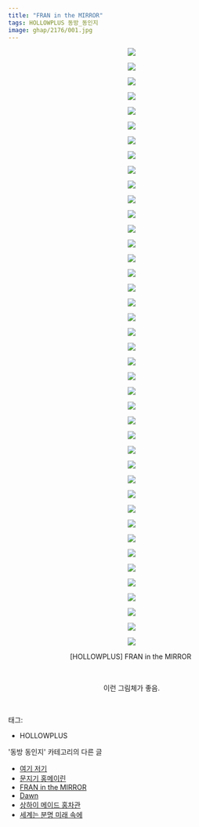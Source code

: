 ```yaml
---
title: "FRAN in the MIRROR"
tags: HOLLOWPLUS 동방_동인지
image: ghap/2176/001.jpg
---
```

<div class="article">
<p style="text-align: center; clear: none; float: none;"><img src="{{ site.nasurl }}/ghap/2176/001.jpg"/></p>
<p style="text-align: center; clear: none; float: none;"><img src="{{ site.nasurl }}/ghap/2176/002.jpg"/></p>
<p style="text-align: center; clear: none; float: none;"><img src="{{ site.nasurl }}/ghap/2176/003.jpg"/></p>
<p style="text-align: center; clear: none; float: none;"><img src="{{ site.nasurl }}/ghap/2176/004.jpg"/></p>
<p style="text-align: center; clear: none; float: none;"><img src="{{ site.nasurl }}/ghap/2176/005.jpg"/></p>
<p style="text-align: center; clear: none; float: none;"><img src="{{ site.nasurl }}/ghap/2176/006.jpg"/></p>
<p style="text-align: center; clear: none; float: none;"><img src="{{ site.nasurl }}/ghap/2176/007.jpg"/></p>
<p style="text-align: center; clear: none; float: none;"><img src="{{ site.nasurl }}/ghap/2176/008.jpg"/></p>
<p style="text-align: center; clear: none; float: none;"><img src="{{ site.nasurl }}/ghap/2176/009.jpg"/></p>
<p style="text-align: center; clear: none; float: none;"><img src="{{ site.nasurl }}/ghap/2176/010.jpg"/></p>
<p style="text-align: center; clear: none; float: none;"><img src="{{ site.nasurl }}/ghap/2176/011.jpg"/></p>
<p style="text-align: center; clear: none; float: none;"><img src="{{ site.nasurl }}/ghap/2176/012.jpg"/></p>
<p style="text-align: center; clear: none; float: none;"><img src="{{ site.nasurl }}/ghap/2176/013.jpg"/></p>
<p style="text-align: center; clear: none; float: none;"><img src="{{ site.nasurl }}/ghap/2176/014.jpg"/></p>
<p style="text-align: center; clear: none; float: none;"><img src="{{ site.nasurl }}/ghap/2176/015.jpg"/></p>
<p style="text-align: center; clear: none; float: none;"><img src="{{ site.nasurl }}/ghap/2176/016.jpg"/></p>
<p style="text-align: center; clear: none; float: none;"><img src="{{ site.nasurl }}/ghap/2176/017.jpg"/></p>
<p style="text-align: center; clear: none; float: none;"><img src="{{ site.nasurl }}/ghap/2176/018.jpg"/></p>
<p style="text-align: center; clear: none; float: none;"><img src="{{ site.nasurl }}/ghap/2176/019.jpg"/></p>
<p style="text-align: center; clear: none; float: none;"><img src="{{ site.nasurl }}/ghap/2176/020.jpg"/></p>
<p style="text-align: center; clear: none; float: none;"><img src="{{ site.nasurl }}/ghap/2176/021.jpg"/></p>
<p style="text-align: center; clear: none; float: none;"><img src="{{ site.nasurl }}/ghap/2176/022.jpg"/></p>
<p style="text-align: center; clear: none; float: none;"><img src="{{ site.nasurl }}/ghap/2176/023.jpg"/></p>
<p style="text-align: center; clear: none; float: none;"><img src="{{ site.nasurl }}/ghap/2176/024.jpg"/></p>
<p style="text-align: center; clear: none; float: none;"><img src="{{ site.nasurl }}/ghap/2176/025.jpg"/></p>
<p style="text-align: center; clear: none; float: none;"><img src="{{ site.nasurl }}/ghap/2176/026.jpg"/></p>
<p style="text-align: center; clear: none; float: none;"><img src="{{ site.nasurl }}/ghap/2176/027.jpg"/></p>
<p style="text-align: center; clear: none; float: none;"><img src="{{ site.nasurl }}/ghap/2176/028.jpg"/></p>
<p style="text-align: center; clear: none; float: none;"><img src="{{ site.nasurl }}/ghap/2176/029.jpg"/></p>
<p style="text-align: center; clear: none; float: none;"><img src="{{ site.nasurl }}/ghap/2176/030.jpg"/></p>
<p style="text-align: center; clear: none; float: none;"><img src="{{ site.nasurl }}/ghap/2176/031.jpg"/></p>
<p style="text-align: center; clear: none; float: none;"><img src="{{ site.nasurl }}/ghap/2176/032.jpg"/></p>
<p style="text-align: center; clear: none; float: none;"><img src="{{ site.nasurl }}/ghap/2176/033.jpg"/></p>
<p style="text-align: center; clear: none; float: none;"><img src="{{ site.nasurl }}/ghap/2176/034.jpg"/></p>
<p style="text-align: center; clear: none; float: none;"><img src="{{ site.nasurl }}/ghap/2176/035.jpg"/></p>
<p style="text-align: center; clear: none; float: none;"><img src="{{ site.nasurl }}/ghap/2176/036.jpg"/></p>
<p style="text-align: center; clear: none; float: none;"><img src="{{ site.nasurl }}/ghap/2176/037.jpg"/></p>
<p style="text-align: center; clear: none; float: none;"><img src="{{ site.nasurl }}/ghap/2176/038.jpg"/></p>
<p style="text-align: center; clear: none; float: none;"><img src="{{ site.nasurl }}/ghap/2176/039.jpg"/></p>
<p style="text-align: center; clear: none; float: none;"><img src="{{ site.nasurl }}/ghap/2176/040.jpg"/></p>
<p style="text-align: center; clear: none; float: none;"><img src="{{ site.nasurl }}/ghap/2176/041.jpg"/></p>
<p style="text-align: center; clear: none; float: none;">[HOLLOWPLUS] FRAN in the MIRROR </p>
<p style="text-align: center; clear: none; float: none;"><br/></p>
<p style="text-align: center; clear: none; float: none;">이런 그림체가 좋음.</p>
<p><br/></p>
</div><div class="tagTrail">
<p>태그: </p>
<ul>
<li>HOLLOWPLUS</li>
</ul>
</div><div class="another">
<p>'동방 동인지' 카테고리의 다른 글</p>
<ul>
<li><a href="/2016-09-16-ghap_2178">여기 저기</a></li>
<li><a href="/2016-09-16-ghap_2177">문지기 홍메이린</a></li>
<li><a href="/2016-09-16-ghap_2176">FRAN in the MIRROR</a></li>
<li><a href="/2016-09-16-ghap_2175">Dawn</a></li>
<li><a href="/2016-09-16-ghap_2174">상하이 메이드 홍차관</a></li>
<li><a href="/2016-09-16-ghap_2173">세계는 분명 미래 속에</a></li>
</ul>
</div><div class="cb_module cb_fluid">
<div class="cb_wrt cb_profile">
</div><!-- commentList close -->
</div>